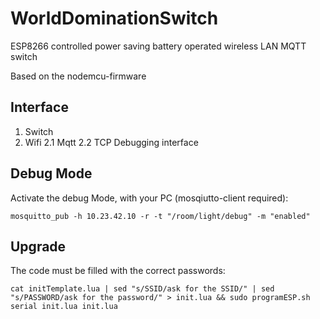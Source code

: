 # WorldDominationSwitch
ESP8266 controlled power saving battery operated wireless LAN MQTT switch

Based on the nodemcu-firmware

## Interface
1. Switch
2. Wifi
2.1 Mqtt
2.2 TCP Debugging interface

## Debug Mode
Activate the debug Mode, with your PC (mosqiutto-client required):
```
mosquitto_pub -h 10.23.42.10 -r -t "/room/light/debug" -m "enabled"
```

## Upgrade
The code must be filled with the correct passwords:
```
cat initTemplate.lua | sed "s/SSID/ask for the SSID/" | sed "s/PASSWORD/ask for the password/" > init.lua && sudo programESP.sh serial init.lua init.lua
```
